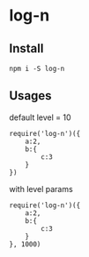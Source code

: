 # log-n


## Install

```
npm i -S log-n
```

## Usages

default level = 10

```
require('log-n')({
    a:2,
    b:{
        c:3
    }
})
```

with level params

```
require('log-n')({
    a:2,
    b:{
        c:3
    }
}, 1000)
```